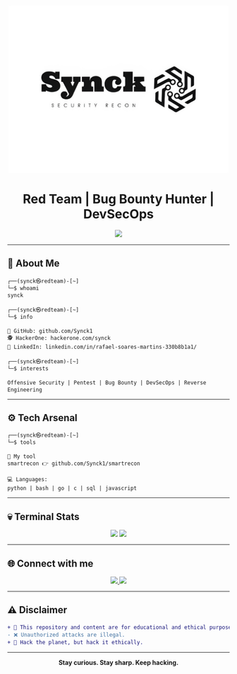 <p align="center">
  <img src="synck-logo.png-removebg-preview(1).png" alt="Logo" width="500"/>
</p>

<h1 align="center" width="100"/>
  Red Team | Bug Bounty Hunter | DevSecOps
</h1>


<p align="center">
  <img src="https://readme-typing-svg.demolab.com/?lines=Red-Team-Engineer+%F0%9F%9A%A9;Bug+Bounty+Hunter+%F0%9F%91%80;Red+Team+Ops+%F0%9F%94%96;DevSecOps+Lover+%F0%9F%91%BB;Never+Stop+Hacking...&center=true&size=22&color=FF0000" />
</p>

---

## 🧠 About Me

```
┌──(synck㉿redteam)-[~]
└─$ whoami
synck

┌──(synck㉿redteam)-[~]
└─$ info

🐙 GitHub: github.com/Synck1
🕵️ HackerOne: hackerone.com/synck
👔 LinkedIn: linkedin.com/in/rafael-soares-martins-330b8b1a1/

┌──(synck㉿redteam)-[~]
└─$ interests

Offensive Security | Pentest | Bug Bounty | DevSecOps | Reverse Engineering
```

---

## ⚙️ Tech Arsenal

```
┌──(synck㉿redteam)-[~]
└─$ tools

🔧 My tool
smartrecon 👉 github.com/Synck1/smartrecon

💻 Languages:
python | bash | go | c | sql | javascript
```

---

## 💀 Terminal Stats

<p align="center">
  <img src="https://github-readme-stats.vercel.app/api?username=Synck1&show_icons=true&theme=radical&border_color=FF0000&icon_color=FF0000" />
  <img src="https://github-readme-stats.vercel.app/api/top-langs/?username=Synck1&layout=compact&theme=radical&border_color=FF0000" />
</p>

---

## 🌐 Connect with me

<p align="center">
  <a href="https://www.linkedin.com/in/rafael-soares-martins-330b8b1a1/" target="_blank">
    <img src="https://img.shields.io/badge/LinkedIn-0077B5?style=for-the-badge&logo=linkedin&logoColor=white"/>
  </a>
  
  <a href="https://hackerone.com/synck" target="_blank">
    <img src="https://img.shields.io/badge/HackerOne-111111?style=for-the-badge&logo=hackerone&logoColor=white"/>
  </a>
</p>

---

## ⚠️ Disclaimer

```diff
+ 🚨 This repository and content are for educational and ethical purposes only.
- ❌ Unauthorized attacks are illegal.
+ 🧠 Hack the planet, but hack it ethically.
```

---

<p align="center">
  <b>Stay curious. Stay sharp. Keep hacking.</b>
</p>

